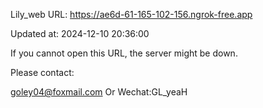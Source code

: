 Lily_web URL: https://ae6d-61-165-102-156.ngrok-free.app

Updated at: 2024-12-10 20:36:00

If you cannot open this URL, the server might be down.

Please contact: 

goley04@foxmail.com Or Wechat:GL_yeaH